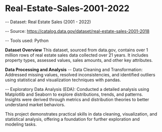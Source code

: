 # Real-Estate-Sales-2001-2022

-- Dataset: Real Estate Sales (2001 - 2022)

-- Source: https://catalog.data.gov/dataset/real-estate-sales-2001-2018

-- Tools used: Python

**Dataset Overview**
This dataset, sourced from data.gov, contains over 1 million rows of real estate sales data collected over 21 years. It includes property types, assessed values, sales amounts, and other key attributes.

**Data Processing and Analysis**
-- Data Cleaning and Transformation:
  Addressed missing values, resolved inconsistencies, and identified outliers using statistical and visualization techniques with pandas.

-- Exploratory Data Analysis (EDA):
  Conducted a detailed analysis using Matplotlib and Seaborn to explore distributions, trends, and patterns. Insights were derived through metrics and distribution theories to better understand market behaviors.

This project demonstrates practical skills in data cleaning, visualization, and statistical analysis, offering a foundation for further exploration and modeling tasks.

